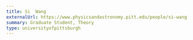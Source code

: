 ```yaml
---
title: Si  Wang
externalUrl: https://www.physicsandastronomy.pitt.edu/people/si-wang
summary: Graduate Student, Theory
type: universityofpittsburgh
---
```

